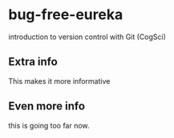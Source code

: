 # bug-free-eureka
introduction to version control with Git (CogSci)

## Extra info

This makes it more informative

## Even more info
this is going too far now.